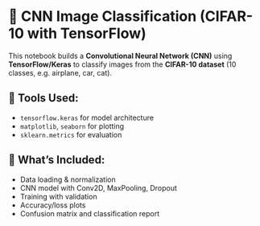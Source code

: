 # 🧠 CNN Image Classification (CIFAR-10 with TensorFlow)

This notebook builds a **Convolutional Neural Network (CNN)** using **TensorFlow/Keras** to classify images from the **CIFAR-10 dataset** (10 classes, e.g. airplane, car, cat).

## 🧰 Tools Used:
- `tensorflow.keras` for model architecture
- `matplotlib`, `seaborn` for plotting
- `sklearn.metrics` for evaluation

## 📌 What’s Included:
- Data loading & normalization
- CNN model with Conv2D, MaxPooling, Dropout
- Training with validation
- Accuracy/loss plots
- Confusion matrix and classification report
